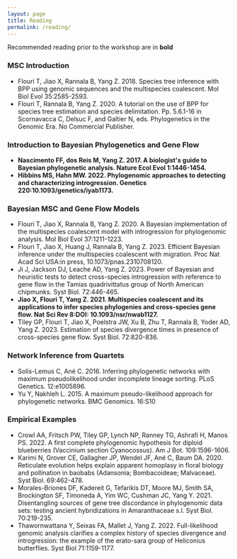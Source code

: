 ```yaml
---
layout: page
title: Reading
permalink: /reading/
---
```


Recommended reading prior to the workshop are in **bold**

### MSC Introduction
* Flouri T, Jiao X, Rannala B, Yang Z. 2018. Species tree inference with BPP using genomic sequences and the multispecies coalescent. Mol Biol Evol 35:2585-2593.
* Flouri T, Rannala B, Yang Z. 2020. A tutorial on the use of BPP for species tree estimation and species delimitation. Pp. 5.6.1-16 in Scornavacca C, Delsuc F, and Galtier N, eds. Phylogenetics in the Genomic Era. No Commercial Publisher.

### Introduction to Bayesian Phylogenetics and Gene Flow
* **Nascimento FF, dos Reis M, Yang Z. 2017. A biologist's guide to Bayesian phylogenetic analysis. Nature Ecol Evol 1:1446-1454.**
* **Hibbins MS, Hahn MW. 2022. Phylogenomic approaches to detecting and characterizing introgression. Genetics 220:10.1093/genetics/iyab1173.**

### Bayesian MSC and Gene Flow Models
* Flouri T, Jiao X, Rannala B, Yang Z. 2020. A Bayesian implementation of the multispecies coalescent model with introgression for phylogenomic analysis. Mol Biol Evol 37:1211-1223.
* Flouri T, Jiao X, Huang J, Rannala B, Yang Z. 2023. Efficient Bayesian inference under the multispecies coalescent with migration. Proc Nat Acad Sci USA:in press, 10.1073/pnas.2310708120.
* Ji J, Jackson DJ, Leache AD, Yang Z. 2023. Power of Bayesian and heuristic tests to detect cross-species introgression with reference to gene flow in the Tamias quadrivittatus group of North American chipmunks. Syst Biol. 72:446-465.
* **Jiao X, Flouri T, Yang Z. 2021. Multispecies coalescent and its applications to infer species phylogenies and cross-species gene flow. Nat Sci Rev 8:DOI: 10.1093/nsr/nwab1127.**
* Tiley GP, Flouri T, Jiao X, Poelstra JW, Xu B, Zhu T, Rannala B, Yoder AD, Yang Z. 2023. Estimation of species divergence times in presence of cross-species gene flow. Syst Biol. 72:820-836.

### Network Inference from Quartets
* Solís-Lemus C, Ané C. 2016. Inferring phylogenetic networks with maximum pseudolikelihood under incomplete lineage sorting. PLoS Genetics. 12:e1005896.
* Yu Y, Nakhleh L. 2015. A maximum pseudo-likelihood approach for phylogenetic networks. BMC Genomics. 16:S10

### Empirical Examples
* Crowl AA, Fritsch PW, Tiley GP, Lynch NP, Ranney TG, Ashrafi H, Manos PS. 2022. A first complete phylogenomic hypothesis for diploid blueberries (Vaccinium section Cyanocossus). Am J Bot. 109:1596-1606.
* Karimi N, Grover CE, Gallagher JP, Wendel JF, Ané C, Baum DA. 2020. Reticulate evolution helps explain apparent homoplasy in floral biology and pollination in baobabs (Adansonia; Bombacoideae; Malvaceae). Syst Biol. 69:462-478.
* Morales-Briones DF, Kadereit G, Tefarikis DT, Moore MJ, Smith SA, Brockington SF, Timoneda A, Yim WC, Cushman JC, Yang Y. 2021. Disentangling sources of gene tree discordance in phylogenomic data sets: testing ancient hybridizations in Amaranthaceae s.l. Syst Biol. 70:219-235.
* Thawornwattana Y, Seixas FA, Mallet J, Yang Z. 2022. Full-likelihood genomic analysis clarifies a complex history of species divergence and introgression: the example of the erato-sara group of Heliconius butterflies. Syst Biol 71:1159-1177.